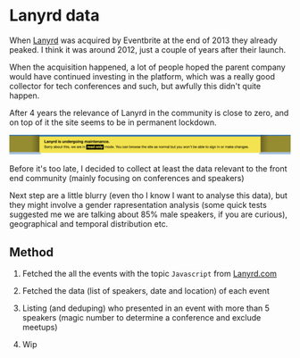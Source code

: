 # Lanyrd data

When [Lanyrd](http://lanyrd.com/) was acquired by Eventbrite at the end of 2013 they already peaked. I think it was around 2012, just a couple of years after their launch. 

When the acquisition happened, a lot of people hoped the parent company would have continued investing in the platform, which was a really good collector for tech conferences and such, but awfully this didn't quite happen. 

After 4 years the relevance of Lanyrd in the community is close to zero, and on top of it the site seems to be in permanent lockdown.

![Lanyard maintenance mode](maintainance.png?raw=true)

Before it's too late, I decided to collect at least the data relevant to the front end community (mainly focusing on conferences and speakers)

Next step are a little blurry (even tho I know I want to analyse this data), but they might involve a gender rapresentation analysis (some quick tests suggested me we are talking about 85% male speakers, if you are curious), geographical and temporal distribution etc.

## Method

1) Fetched the all the events with the topic `Javascript` from [Lanyrd.com](http://lanyrd.com/topics/javascript)

2) Fetched the data (list of speakers, date and location) of each event

3) Listing (and deduping) who presented in an event with more than 5 speakers (magic number to determine a conference and exclude meetups)

4) Wip
